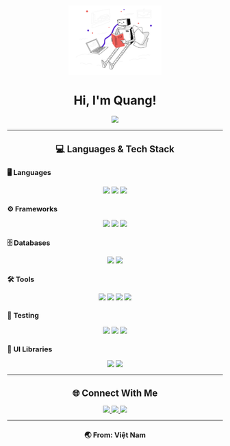 <div align="center">
  <img src="https://raw.githubusercontent.com/L0um15/L0um15/master/svg/artificialintelligence.svg" height="162px" />
</div>

<h1 align="center">Hi, I'm Quang!</h1>

<div align="center">
  <img src="https://readme-typing-svg.herokuapp.com?font=Jetbrains+Mono&color=35B1C5&duration=2500&center=true&vCenter=true&lines=Bridge+Software+Engineer;Lifelong+Learner" />
</div>

---

<h2 align="center">💻 Languages & Tech Stack</h2>

### 🖥️ **Languages**
<p align="center">
  <img src="https://img.shields.io/badge/Golang-%2300ADD8.svg?style=for-the-badge&logo=go&logoColor=white" />
  <img src="https://img.shields.io/badge/PHP-%23777BB4.svg?style=for-the-badge&logo=php&logoColor=white" />
  <img src="https://img.shields.io/badge/SQL-%230074C1.svg?style=for-the-badge&logo=postgresql&logoColor=white" />
</p>

### ⚙️ **Frameworks**
<p align="center">
  <img src="https://img.shields.io/badge/Laravel-%23FF2D20.svg?style=for-the-badge&logo=laravel&logoColor=white" />
  <img src="https://img.shields.io/badge/Gin-%2300ADD8.svg?style=for-the-badge&logo=go&logoColor=white" />
  <img src="https://img.shields.io/badge/Vue.js-%234FC08D.svg?style=for-the-badge&logo=vue.js&logoColor=white" />
</p>

### 🗄️ **Databases**
<p align="center">
  <img src="https://img.shields.io/badge/PostgreSQL-%23336791.svg?style=for-the-badge&logo=postgresql&logoColor=white" />
  <img src="https://img.shields.io/badge/MySQL-%234479A1.svg?style=for-the-badge&logo=mysql&logoColor=white" />
</p>

### 🛠️ **Tools**
<p align="center">
  <img src="https://img.shields.io/badge/Git-%23F05033.svg?style=for-the-badge&logo=git&logoColor=white" />
  <img src="https://img.shields.io/badge/Docker-%230db7ed.svg?style=for-the-badge&logo=docker&logoColor=white" />
  <img src="https://img.shields.io/badge/Kubernetes-%23326CE5.svg?style=for-the-badge&logo=kubernetes&logoColor=white" />
  <img src="https://img.shields.io/badge/Redis-%23DC382D.svg?style=for-the-badge&logo=redis&logoColor=white" />
</p>

### 🧪 **Testing**
<p align="center">
  <img src="https://img.shields.io/badge/PHPUnit-%2388999E.svg?style=for-the-badge&logo=php&logoColor=white" />
  <img src="https://img.shields.io/badge/Go%20Testing-%2300ADD8.svg?style=for-the-badge&logo=go&logoColor=white" />
  <img src="https://img.shields.io/badge/Postman-%23FF6C37.svg?style=for-the-badge&logo=postman&logoColor=white" />
</p>

### 🎨 **UI Libraries**
<p align="center">
  <img src="https://img.shields.io/badge/Bootstrap-%237952B3.svg?style=for-the-badge&logo=bootstrap&logoColor=white" />
  <img src="https://img.shields.io/badge/Tailwind%20CSS-%2306B6D4.svg?style=for-the-badge&logo=tailwindcss&logoColor=white" />
</p>

---

<h2 align="center">🌐 Connect With Me</h2>

<p align="center">
  <a href="https://www.facebook.com/profile.php?id=100092746637069" target="_blank">
    <img src="https://img.shields.io/badge/Facebook-%231877F2.svg?style=for-the-badge&logo=facebook&logoColor=white" />
  </a>
  <a href="https://linkedin.com/" target="_blank">
    <img src="https://img.shields.io/badge/LinkedIn-%230A66C2.svg?style=for-the-badge&logo=linkedin&logoColor=white" />
  </a>
  <a href="https://github.com/ZhangRuRiGuang" target="_blank">
    <img src="https://img.shields.io/badge/GitHub-%23181717.svg?style=for-the-badge&logo=github&logoColor=white" />
  </a>
</p>

---

<h3 align="center">🌏 From: Việt Nam</h3>
